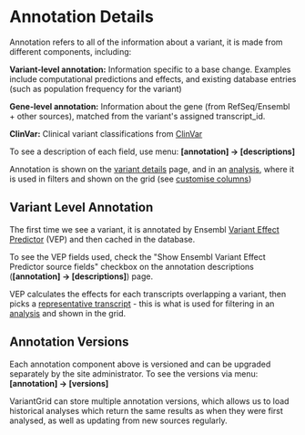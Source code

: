 # Annotation Details

Annotation refers to all of the information about a variant, it is made from different components, including:

**Variant-level annotation:** Information specific to a base change. Examples include computational predictions and effects, and existing database entries (such as population frequency for the variant)

**Gene-level annotation:** Information about the gene (from RefSeq/Ensembl + other sources), matched from the variant's assigned transcript_id. 

**ClinVar:** Clinical variant classifications from [ClinVar](https://www.ncbi.nlm.nih.gov/clinvar)

To see a description of each field, use menu: **[annotation] -> [descriptions]** 

Annotation is shown on the [variant details](variant_details.md) page, and in an [analysis](../analysis/analysis_intro.md), where it is used in filters and shown on the grid (see [customise columns](../settings/columns.md))

## Variant Level Annotation

The first time we see a variant, it is annotated by Ensembl [Variant Effect Predictor](https://ensembl.org/info/docs/tools/vep/index.html) (VEP) and then cached in the database. 

To see the VEP fields used, check the "Show Ensembl Variant Effect Predictor source fields" checkbox on the annotation descriptions (**[annotation] -> [descriptions]**) page.  

VEP calculates the effects for each transcripts overlapping a variant, then picks a [representative transcript](representative_transcript.md) - this is what is used for filtering in an [analysis](../analysis/analysis_intro.md) and shown in the grid. 

## Annotation Versions

Each annotation component above is versioned and can be upgraded separately by the site administrator. To see the versions via menu: **[annotation] -> [versions]** 

VariantGrid can store multiple annotation versions, which allows us to load historical analyses which return the same results as when they were first analysed, as well as updating from new sources regularly.  

